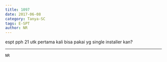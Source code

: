 ```yaml
---
title: 1097
date: 2017-06-08
category: Tanya-SC
tags: E-SPT
author: NR
---
```


espt pph 21 utk pertama kali bisa pakai yg single installer kan?

---



`NR`
